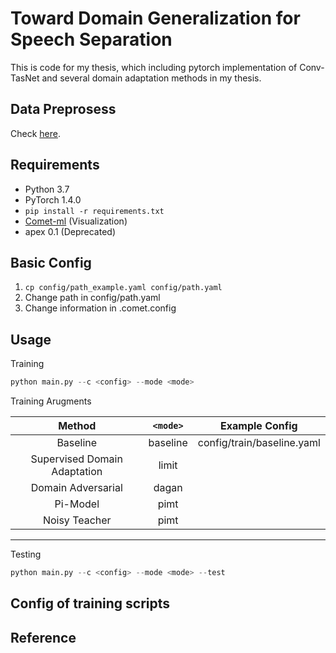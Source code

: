 # Toward Domain Generalization for Speech Separation
This is code for my thesis, which including pytorch implementation of Conv-TasNet
and several domain adaptation methods in my thesis.

## Data Preprosess

Check [here](data/make_mix).

## Requirements

* Python 3.7
* PyTorch 1.4.0
* `pip install -r requirements.txt`
* [Comet-ml](https://github.com/comet-ml/comet-examples) (Visualization)
* apex 0.1 (Deprecated)

## Basic Config

1. `cp config/path_example.yaml config/path.yaml`
2. Change path in config/path.yaml
3. Change information in .comet.config

## Usage

Training
```python
python main.py --c <config> --mode <mode>
```

Training Arugments

| Method | `<mode>` | Example Config |
| :------------:| :---------------: | :-----:|
| Baseline | baseline | config/train/baseline.yaml |
| Supervised Domain Adaptation | limit | |
| Domain Adversarial | dagan | |
| Pi-Model | pimt | |
| Noisy Teacher | pimt | |

---

Testing
```python
python main.py --c <config> --mode <mode> --test
```

## Config of training scripts

## Reference
